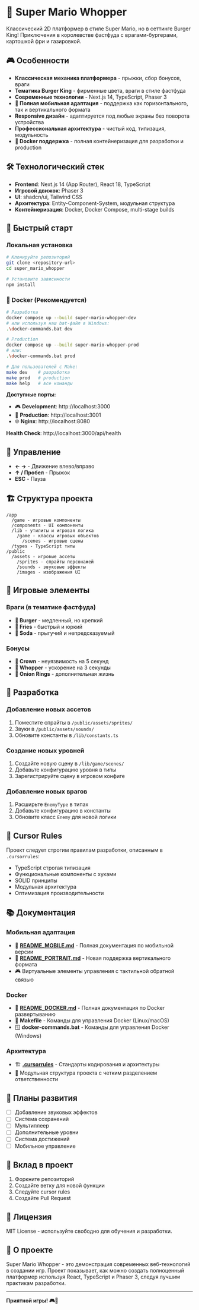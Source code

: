 # 🍔 Super Mario Whopper

Классический 2D платформер в стиле Super Mario, но в сеттинге Burger King! Приключения в королевстве фастфуда с врагами-бургерами, картошкой фри и газировкой.

## 🎮 Особенности

- **Классическая механика платформера** - прыжки, сбор бонусов, враги
- **Тематика Burger King** - фирменные цвета, враги в стиле фастфуда
- **Современные технологии** - Next.js 14, TypeScript, Phaser 3
- **📱 Полная мобильная адаптация** - поддержка как горизонтального, так и вертикального формата
- **Responsive дизайн** - адаптируется под любые экраны без поворота устройства
- **Профессиональная архитектура** - чистый код, типизация, модульность
- **🐳 Docker поддержка** - полная контейнеризация для разработки и production

## 🛠️ Технологический стек

- **Frontend**: Next.js 14 (App Router), React 18, TypeScript
- **Игровой движок**: Phaser 3
- **UI**: shadcn/ui, Tailwind CSS
- **Архитектура**: Entity-Component-System, модульная структура
- **Контейнеризация**: Docker, Docker Compose, multi-stage builds

## 🚀 Быстрый старт

### Локальная установка

```bash
# Клонируйте репозиторий
git clone <repository-url>
cd super_mario_whopper

# Установите зависимости
npm install
```

### 🐳 Docker (Рекомендуется)

```bash
# Разработка
docker compose up --build super-mario-whopper-dev
# или используя наш bat-файл в Windows:
.\docker-commands.bat dev

# Production
docker compose up --build super-mario-whopper-prod
# или:
.\docker-commands.bat prod

# Для пользователей с Make:
make dev    # разработка
make prod   # production
make help   # все команды
```

**Доступные порты:**

- 🎮 **Development**: http://localhost:3000
- 🍔 **Production**: http://localhost:3001
- 🌐 **Nginx**: http://localhost:8080

**Health Check**: http://localhost:3000/api/health

## 🎯 Управление

- **← →** - Движение влево/вправо
- **↑ / Пробел** - Прыжок
- **ESC** - Пауза

## 🏗️ Структура проекта

```
/app
  /game - игровые компоненты
  /components - UI компоненты
  /lib - утилиты и игровая логика
    /game - классы игровых объектов
      /scenes - игровые сцены
  /types - TypeScript типы
/public
  /assets - игровые ассеты
    /sprites - спрайты персонажей
    /sounds - звуковые эффекты
    /images - изображения UI
```

## 🎨 Игровые элементы

### Враги (в тематике фастфуда)

- **🍔 Burger** - медленный, но крепкий
- **🍟 Fries** - быстрый и юркий
- **🥤 Soda** - прыгучий и непредсказуемый

### Бонусы

- **👑 Crown** - неуязвимость на 5 секунд
- **🍔 Whopper** - ускорение на 3 секунды
- **🧅 Onion Rings** - дополнительная жизнь

## 🔧 Разработка

### Добавление новых ассетов

1. Поместите спрайты в `/public/assets/sprites/`
2. Звуки в `/public/assets/sounds/`
3. Обновите константы в `/lib/constants.ts`

### Создание новых уровней

1. Создайте новую сцену в `/lib/game/scenes/`
2. Добавьте конфигурацию уровня в типы
3. Зарегистрируйте сцену в игровом конфиге

### Добавление новых врагов

1. Расширьте `EnemyType` в типах
2. Добавьте конфигурацию в константы
3. Обновите класс `Enemy` для новой логики

## 📝 Cursor Rules

Проект следует строгим правилам разработки, описанным в `.cursorrules`:

- TypeScript строгая типизация
- Функциональные компоненты с хуками
- SOLID принципы
- Модульная архитектура
- Оптимизация производительности

## 📚 Документация

### Мобильная адаптация

- 📱 **[README_MOBILE.md](./README_MOBILE.md)** - Полная документация по мобильной версии
- 🔄 **[README_PORTRAIT.md](./README_PORTRAIT.md)** - Новая поддержка вертикального формата
- 🎮 Виртуальные элементы управления с тактильной обратной связью

### Docker

- 📖 **[README_DOCKER.md](./README_DOCKER.md)** - Полная документация по Docker развертыванию
- 🔧 **Makefile** - Команды для управления Docker (Linux/macOS)
- 🪟 **docker-commands.bat** - Команды для управления Docker (Windows)

### Архитектура

- 🏗️ **[.cursorrules](./.cursorrules)** - Стандарты кодирования и архитектуры
- 📁 Модульная структура проекта с четким разделением ответственности

## 🎯 Планы развития

- [ ] Добавление звуковых эффектов
- [ ] Система сохранений
- [ ] Мультиплеер
- [ ] Дополнительные уровни
- [ ] Система достижений
- [ ] Мобильное управление

## 🤝 Вклад в проект

1. Форкните репозиторий
2. Создайте ветку для новой функции
3. Следуйте cursor rules
4. Создайте Pull Request

## 📄 Лицензия

MIT License - используйте свободно для обучения и разработки.

## 🍔 О проекте

Super Mario Whopper - это демонстрация современных веб-технологий в создании игр. Проект показывает, как можно создать полноценный платформер используя React, TypeScript и Phaser 3, следуя лучшим практикам разработки.

---

**Приятной игры! 🎮👑**
